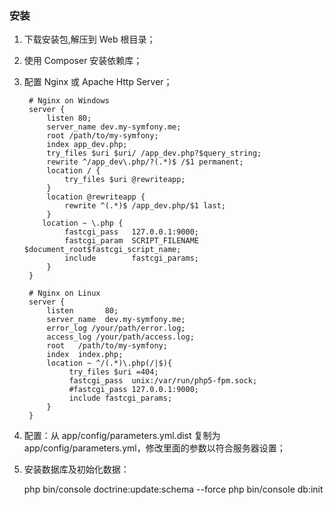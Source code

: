 ### 安装

1. 下载安装包,解压到 Web 根目录；
2. 使用 Composer 安装依赖库；
3. 配置 Nginx 或 Apache Http Server；

        # Nginx on Windows
        server {
            listen 80;
            server_name dev.my-symfony.me;
            root /path/to/my-symfony;
            index app_dev.php;
            try_files $uri $uri/ /app_dev.php?$query_string;
            rewrite ^/app_dev\.php/?(.*)$ /$1 permanent;
            location / {
                try_files $uri @rewriteapp;
            }
            location @rewriteapp {
                rewrite ^(.*)$ /app_dev.php/$1 last;
            }
           location ~ \.php {
                fastcgi_pass   127.0.0.1:9000;
                fastcgi_param  SCRIPT_FILENAME  $document_root$fastcgi_script_name;
                include        fastcgi_params;
            }
        }

        # Nginx on Linux
        server {
            listen       80;
            server_name  dev.my-symfony.me;
            error_log /your/path/error.log;
            access_log /your/path/access.log;
            root   /path/to/my-symfony;
            index  index.php;
            location ~ ^/(.*)\.php(/|$){
                 try_files $uri =404;
                 fastcgi_pass  unix:/var/run/php5-fpm.sock;
                 #fastcgi_pass 127.0.0.1:9000;
                 include fastcgi_params;
            }
        }

4. 配置：从 app/config/parameters.yml.dist 复制为 app/config/parameters.yml，修改里面的参数以符合服务器设置；

5. 安装数据库及初始化数据：

    php bin/console doctrine:update:schema --force
    php bin/console db:init

